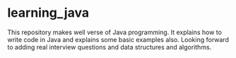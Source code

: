 # learning_java


This repository makes well verse of Java programming. It explains how to write code in Java and explains some basic examples also. 
Looking forward to adding real interview questions and data structures and algorithms.
